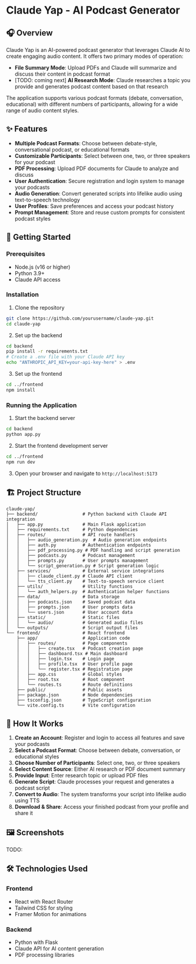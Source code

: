 # Claude Yap - AI Podcast Generator

## 🎧 Overview

Claude Yap is an AI-powered podcast generator that leverages Claude AI to create engaging audio content. It offers two primary modes of operation:

- **File Summary Mode**: Upload PDFs and Claude will summarize and discuss their content in podcast format
- [TODO: coming next] **AI Research Mode**: Claude researches a topic you provide and generates podcast content based on that research

The application supports various podcast formats (debate, conversation, educational) with different numbers of participants, allowing for a wide range of audio content styles.

## ✨ Features

- **Multiple Podcast Formats**: Choose between debate-style, conversational podcast, or educational formats
- **Customizable Participants**: Select between one, two, or three speakers for your podcast
- **PDF Processing**: Upload PDF documents for Claude to analyze and discuss
- **User Authentication**: Secure registration and login system to manage your podcasts
- **Audio Generation**: Convert generated scripts into lifelike audio using text-to-speech technology
- **User Profiles**: Save preferences and access your podcast history
- **Prompt Management**: Store and reuse custom prompts for consistent podcast styles

## 🚀 Getting Started

### Prerequisites

- Node.js (v16 or higher)
- Python 3.9+
- Claude API access

### Installation

1. Clone the repository

```bash
git clone https://github.com/yourusername/claude-yap.git
cd claude-yap
```

2. Set up the backend

```bash
cd backend
pip install -r requirements.txt
# Create a .env file with your Claude API key
echo "ANTHROPIC_API_KEY=your-api-key-here" > .env
```

3. Set up the frontend

```bash
cd ../frontend
npm install
```

### Running the Application

1. Start the backend server

```bash
cd backend
python app.py
```

2. Start the frontend development server

```bash
cd ../frontend
npm run dev
```

3. Open your browser and navigate to `http://localhost:5173`

## 🏗️ Project Structure

```
claude-yap/
├── backend/                 # Python backend with Claude API integration
│   ├── app.py               # Main Flask application
│   ├── requirements.txt     # Python dependencies
│   ├── routes/              # API route handlers
│   │   ├── audio_generation.py  # Audio generation endpoints
│   │   ├── auth.py          # Authentication endpoints
│   │   ├── pdf_processing.py # PDF handling and script generation
│   │   ├── podcasts.py      # Podcast management
│   │   ├── prompts.py       # User prompts management
│   │   └── script_generation.py # Script generation logic
│   ├── services/            # External service integrations
│   │   ├── claude_client.py # Claude API client
│   │   └── tts_client.py    # Text-to-speech service client
│   ├── utils/               # Utility functions
│   │   └── auth_helpers.py  # Authentication helper functions
│   ├── data/                # Data storage
│   │   ├── podcasts.json    # Saved podcast data
│   │   ├── prompts.json     # User prompts data
│   │   └── users.json       # User account data
│   ├── static/              # Static files
│   │   └── audio/           # Generated audio files
│   └── outputs/             # Script output files
└── frontend/                # React frontend
    ├── app/                 # Application code
    │   ├── routes/          # Page components
    │   │   ├── create.tsx   # Podcast creation page
    │   │   ├── dashboard.tsx # Main dashboard
    │   │   ├── login.tsx    # Login page
    │   │   ├── profile.tsx  # User profile page
    │   │   └── register.tsx # Registration page
    │   ├── app.css          # Global styles
    │   ├── root.tsx         # Root component
    │   └── routes.ts        # Route definitions
    ├── public/              # Public assets
    ├── package.json         # Node dependencies
    ├── tsconfig.json        # TypeScript configuration
    └── vite.config.ts       # Vite configuration
```

## 🧩 How It Works

1. **Create an Account**: Register and login to access all features and save your podcasts
2. **Select a Podcast Format**: Choose between debate, conversation, or educational styles
3. **Choose Number of Participants**: Select one, two, or three speakers
4. **Select Content Source**: Either AI research or PDF document summary
5. **Provide Input**: Enter research topic or upload PDF files
6. **Generate Script**: Claude processes your request and generates a podcast script
7. **Convert to Audio**: The system transforms your script into lifelike audio using TTS
8. **Download & Share**: Access your finished podcast from your profile and share it

## 🖼️ Screenshots

TODO:

## 🛠️ Technologies Used

### Frontend

- React with React Router
- Tailwind CSS for styling
- Framer Motion for animations

### Backend

- Python with Flask
- Claude API for AI content generation
- PDF processing libraries
